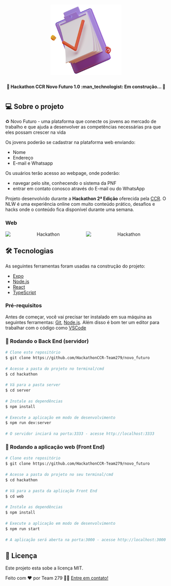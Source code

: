 <h1 align="center" width=320>
    <img alt="Hackathon" title="#Hackathon" width=220 src="https://github.com/HackathonCCR-Team279/novo_futuro/blob/main/UI_icon_3.png" />
</h1>

<h4 align="center"> 
	🚧 Hackathon CCR Novo Futuro 1.0 :man_technologist: Em construção... 🚧
</h4>

#

## 💻 Sobre o projeto

♻️ Novo Futuro - uma plataforma que conecte os jovens ao mercado de trabalho e que ajuda a desenvolver as competências necessárias pra que eles possam crescer na vida

Os jovens poderão se cadastrar na plataforma web enviando:
- Nome
- Endereço
- E-mail e Whatsapp 

Os usuários terão acesso ao webpage, onde poderão:
- navegar pelo site, conhecendo o sistema da PNF
- entrar em contato conosco através do E-mail ou do WhatsApp

Projeto desenvolvido durante a **Hackathon 2ª Edição** oferecida pela [CCR](rs).
O NLW é uma experiência online com muito conteúdo prático, desafios e hacks onde o conteúdo fica disponível durante uma semana.

### Web

<p align="center" style="display: flex; align-items: flex-start; justify-content: center;">
  <img alt="Hackathon" title="#Hackathon" src="./assets/web.svg" width="400px">

  <img alt="Hackathon" title="#Hackathon" src="./assets/sucesso-web.svg" width="400px">
</p>

## 🛠 Tecnologias

As seguintes ferramentas foram usadas na construção do projeto:

- [Expo][expo]
- [Node.js][nodejs]
- [React][reactjs]
- [TypeScript][typescript]

### Pré-requisitos

Antes de começar, você vai precisar ter instalado em sua máquina as seguintes ferramentas:
[Git](https://git-scm.com), [Node.js][nodejs]. 
Além disso é bom ter um editor para trabalhar com o código como [VSCode][vscode]

### 🎲 Rodando o Back End (servidor)

```bash
# Clone este repositório
$ git clone https://github.com/HackathonCCR-Team279/novo_futuro

# Acesse a pasta do projeto no terminal/cmd
$ cd hackathon

# Vá para a pasta server
$ cd server

# Instale as dependências
$ npm install

# Execute a aplicação em modo de desenvolvimento
$ npm run dev:server

# O servidor inciará na porta:3333 - acesse http://localhost:3333 
```

### 🧭 Rodando a aplicação web (Front End)

```bash
# Clone este repositório
$ git clone https://github.com/HackathonCCR-Team279/novo_futuro

# Acesse a pasta do projeto no seu terminal/cmd
$ cd hackathon

# Vá para a pasta da aplicação Front End
$ cd web

# Instale as dependências
$ npm install

# Execute a aplicação em modo de desenvolvimento
$ npm run start

# A aplicação será aberta na porta:3000 - acesse http://localhost:3000
```

## 📝 Licença

Este projeto esta sobe a licença MIT.

Feito com ❤️ por Team 279 👋🏽 [Entre em contato!](https://www.linkedin.com/in/mateusloubach/)

[nodejs]: https://nodejs.org/
[typescript]: https://www.typescriptlang.org/
[expo]: https://expo.io/
[reactjs]: https://reactjs.org
[rn]: https://facebook.github.io/react-native/
[yarn]: https://yarnpkg.com/
[vscode]: https://code.visualstudio.com/
[vceditconfig]: https://marketplace.visualstudio.com/items?itemName=EditorConfig.EditorConfig
[license]: https://opensource.org/licenses/MIT
[vceslint]: https://marketplace.visualstudio.com/items?itemName=dbaeumer.vscode-eslint
[prettier]: https://marketplace.visualstudio.com/items?itemName=esbenp.prettier-vscode
[rs]: https://rocketseat.com.br
